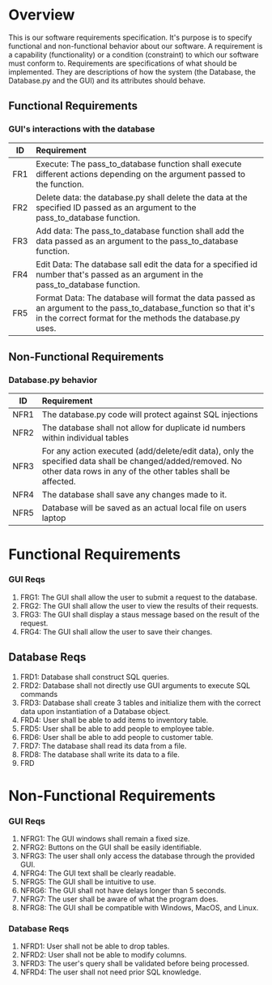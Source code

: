 # Overview
This is our software requirements specification. It's purpose is to specify 
functional and non-functional behavior about our software. A requirement is 
a capability (functionality) or a condition (constraint) to which our 
software must conform to. Requirements are specifications of what should 
be 
implemented. They are descriptions of how the system (the Database, the 
Database.py and the GUI) and its 
attributes should behave.



## Functional Requirements

### GUI's interactions with the database
| ID  | Requirement    |
| :-------------: | :---------- |
| FR1 | Execute: The pass_to_database function shall execute different actions  depending on the argument passed to the function. |
| FR2 | Delete data: the database.py shall delete the data at the specified ID passed as an argument to the pass_to_database function. |
| FR3 | Add data: The pass_to_database function shall add the data passed as an argument to the pass_to_database function. |
| FR4 | Edit Data: The database sall edit the data for a specified id number that's passed as an argument in the pass_to_database function. |
| FR5 | Format Data: The database will format the data passed as an argument to the pass_to_database_function so that it's in the correct format for the methods the database.py uses. |

## Non-Functional Requirements

### Database.py behavior
| ID  | Requirement |
| :-------------: | :---------- |
| NFR1 | The database.py code will protect against SQL injections |
| NFR2 | The database shall not allow for duplicate id numbers within individual tables |
| NFR3 | For any action executed (add/delete/edit data), only the specified data shall be changed/added/removed. No other data rows in any of the other tables shall be affected. |
| NFR4 | The database shall save any changes made to it. |
| NFR5 | Database will be saved as an actual local file on users laptop |

# Functional Requirements
### GUI Reqs
 1. FRG1: The GUI shall allow the user to submit a request to the database.
 2. FRG2: The GUI shall allow the user to view the results of their requests.
 3. FRG3: The GUI shall display a staus message based on the result of the 
request.
 4. FRG4: The GUI shall allow the user to save their changes.

## Database Reqs
 1. FRD1: Database shall construct SQL queries.
 2. FRD2: Database shall not directly use GUI arguments to execute SQL commands
 3. FRD3: Database shall create 3 tables and initialize them with the correct data upon instantiation of a Database object.
 4. FRD4: User shall be able to add items to inventory table.
 5. FRD5: User shall be able to add people to employee table.
 6. FRD6: User shall be able to add people to customer table.
 7. FRD7: The database shall read its data from a file.
 8. FRD8: The database shall write its data to a file.
 9. FRD
 
# Non-Functional Requirements
### GUI Reqs
 1. NFRG1: The GUI windows shall remain a fixed size.
 2. NFRG2: Buttons on the GUI shall be easily identifiable.
 3. NFRG3: The user shall only access the database through the provided GUI.
 4. NFRG4: The GUI text shall be clearly readable.
 5. NFRG5: The GUI shall be intuitive to use.
 6. NFRG6: The GUI shall not have delays longer than 5 seconds.
 7. NFRG7: The user shall be aware of what the program does.
 8. NFRG8: The GUI shall be compatible with Windows, MacOS, and Linux.
### Database Reqs
 1. NFRD1: User shall not be able to drop tables.
 2. NFRD2: User shall not be able to modify columns.
 3. NFRD3: The user's query shall be validated before being processed.
 4. NFRD4: The user shall not need prior SQL knowledge.
